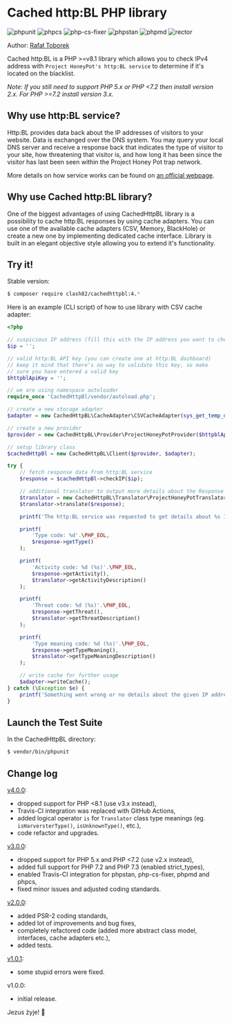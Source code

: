 Cached http:BL PHP library
==========================

![phpunit](https://github.com/clash82/CachedHttpBl/actions/workflows/phpunit.yaml/badge.svg)
![phpcs](https://github.com/clash82/CachedHttpBl/actions/workflows/phpcs.yaml/badge.svg)
![php-cs-fixer](https://github.com/clash82/CachedHttpBl/actions/workflows/php-cs-fixer.yaml/badge.svg)
![phpstan](https://github.com/clash82/CachedHttpBl/actions/workflows/phpstan.yaml/badge.svg)
![phpmd](https://github.com/clash82/CachedHttpBl/actions/workflows/phpmd.yaml/badge.svg)
![rector](https://github.com/clash82/CachedHttpBl/actions/workflows/rector.yaml/badge.svg)

Author: [Rafał Toborek](https://kontakt.toborek.info)

Cached http:BL is a PHP >=v8.1 library which allows you to check IPv4 address with `Project HoneyPot's http:BL service` to determine if it's located on the blacklist.

_Note: If you still need to support PHP 5.x or PHP <7.2 then install version 2.x. For PHP >=7.2 install version 3.x._

Why use http:BL service?
------------------------

Http:BL provides data back about the IP addresses of visitors to your website. Data is exchanged over the DNS system. You may query your local DNS server and receive a response back that indicates the type of visitor to your site, how threatening that visitor is, and how long it has been since the visitor has last been seen within the Project Honey Pot trap network.

More details on how service works can be found on [an official webpage](https://www.projecthoneypot.org/httpbl.php).

Why use Cached http:BL library?
-------------------------------

One of the biggest advantages of using CachedHttpBL library is a possibility to cache http:BL responses by using cache adapters. You can use one of the available cache adapters (CSV, Memory, BlackHole) or create a new one by implementing dedicated cache interface. Library is built in an elegant objective style allowing you to extend it's functionality.

Try it!
-------

Stable version:

```bash
$ composer require clash82/cachedhttpbl:4.*
```

Here is an example (CLI script) of how to use library with CSV cache adapter:

```php
<?php

// suspicious IP address (fill this with the IP address you want to check)
$ip = '';

// valid http:BL API key (you can create one at http:BL dashboard)
// keep it mind that there's no way to validate this key, so make
// sure you have entered a valid key
$httpblApiKey = '';

// we are using namespace autoloader
require_once 'CachedHttpBl/vendor/autoload.php';

// create a new storage adapter
$adapter = new CachedHttpBL\CacheAdapter\CSVCacheAdapter(sys_get_temp_dir().'/httpbl_cache.csv');

// create a new provider
$provider = new CachedHttpBL\Provider\ProjectHoneyPotProvider($httpblApiKey);

// setup library class
$cachedHttpBl = new CachedHttpBL\Client($provider, $adapter);

try {
    // fetch response data from http:BL service
    $response = $cachedHttpBl->checkIP($ip);

    // additional translator to output more details about the Response (useful, but not required)
    $translator = new CachedHttpBL\Translator\ProjectHoneyPotTranslator();
    $translator->translate($response);

    printf('The http:BL service was requested to get details about %s IP address:'.\PHP_EOL.\PHP_EOL, $ip);

    printf(
        'Type code: %d'.\PHP_EOL,
        $response->getType()
    );

    printf(
        'Activity code: %d (%s)'.\PHP_EOL,
        $response->getActivity(),
        $translator->getActivityDescription()
    );

    printf(
        'Threat code: %d (%s)'.\PHP_EOL,
        $response->getThreat(),
        $translator->getThreatDescription()
    );

    printf(
        'Type meaning code: %d (%s)'.\PHP_EOL,
        $response->getTypeMeaning(),
        $translator->getTypeMeaningDescription()
    );

    // write cache for further usage
    $adapter->writeCache();
} catch (\Exception $e) {
    printf('Something went wrong or no details about the given IP address were found: %s', $e->getMessage());
}
```

Launch the Test Suite
---------------------

In the CachedHttpBL directory:

```bash
$ vendor/bin/phpunit
```

Change log
----------

[v4.0.0](https://github.com/clash82/CachedHttpBl/releases/tag/v4.0.0):
- dropped support for PHP <8.1 (use v3.x instead),
- Travis-CI integration was replaced with GitHub Actions,
- added logical operator `is` for `Translator` class type meanings (eg. `isHarversterType()`, `isUnknownType()`, etc.),
- code refactor and upgrades.

[v3.0.0](https://github.com/clash82/CachedHttpBl/releases/tag/v3.0.0):
- dropped support for PHP 5.x and PHP <7.2 (use v2.x instead),
- added full support for PHP 7.2 and PHP 7.3 (enabled strict_types),
- enabled Travis-CI integration for phpstan, php-cs-fixer, phpmd and phpcs,
- fixed minor issues and adjusted coding standards.

[v2.0.0](https://github.com/clash82/CachedHttpBl/releases/tag/v2.0.0):
- added PSR-2 coding standards,
- added lot of improvements and bug fixes,
- completely refactored code (added more abstract class model, interfaces, cache adapters etc.),
- added tests.

[v1.0.1](https://github.com/clash82/CachedHttpBl/releases/tag/v1.0.1.0):
- some stupid errors were fixed.

v1.0.0:
- initial release.

Jezus żyje! 🧡